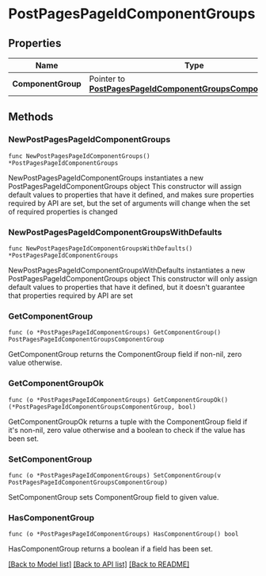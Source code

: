 # PostPagesPageIdComponentGroups

## Properties

Name | Type | Description | Notes
------------ | ------------- | ------------- | -------------
**ComponentGroup** | Pointer to [**PostPagesPageIdComponentGroupsComponentGroup**](postPagesPageIdComponentGroups_component_group.md) |  | [optional] 

## Methods

### NewPostPagesPageIdComponentGroups

`func NewPostPagesPageIdComponentGroups() *PostPagesPageIdComponentGroups`

NewPostPagesPageIdComponentGroups instantiates a new PostPagesPageIdComponentGroups object
This constructor will assign default values to properties that have it defined,
and makes sure properties required by API are set, but the set of arguments
will change when the set of required properties is changed

### NewPostPagesPageIdComponentGroupsWithDefaults

`func NewPostPagesPageIdComponentGroupsWithDefaults() *PostPagesPageIdComponentGroups`

NewPostPagesPageIdComponentGroupsWithDefaults instantiates a new PostPagesPageIdComponentGroups object
This constructor will only assign default values to properties that have it defined,
but it doesn't guarantee that properties required by API are set

### GetComponentGroup

`func (o *PostPagesPageIdComponentGroups) GetComponentGroup() PostPagesPageIdComponentGroupsComponentGroup`

GetComponentGroup returns the ComponentGroup field if non-nil, zero value otherwise.

### GetComponentGroupOk

`func (o *PostPagesPageIdComponentGroups) GetComponentGroupOk() (*PostPagesPageIdComponentGroupsComponentGroup, bool)`

GetComponentGroupOk returns a tuple with the ComponentGroup field if it's non-nil, zero value otherwise
and a boolean to check if the value has been set.

### SetComponentGroup

`func (o *PostPagesPageIdComponentGroups) SetComponentGroup(v PostPagesPageIdComponentGroupsComponentGroup)`

SetComponentGroup sets ComponentGroup field to given value.

### HasComponentGroup

`func (o *PostPagesPageIdComponentGroups) HasComponentGroup() bool`

HasComponentGroup returns a boolean if a field has been set.


[[Back to Model list]](../README.md#documentation-for-models) [[Back to API list]](../README.md#documentation-for-api-endpoints) [[Back to README]](../README.md)


